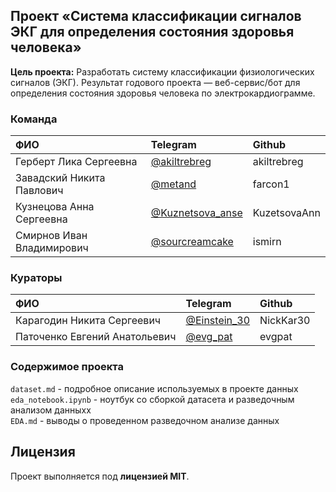 ## Проект «Система классификации сигналов ЭКГ для определения состояния здоровья человека»

<b>Цель проекта:</b> Разработать систему классификации физиологических сигналов (ЭКГ). Результат годового проекта — веб-сервис/бот для определения состояния здоровья человека по электрокардиограмме.

### Команда 

| ФИО              | Telegram | Github |
| :---------------- | :---------------- | :---------------- |
| Герберт Лика Сергеевна       |   [@akiltrebreg](https://t.me/akiltrebreg)   | akiltrebreg |
| Завадский Никита Павлович           |   [@metand](https://t.me/metand)   | farcon1 |
| Кузнецова Анна Сергеевна    |  [@Kuznetsova_anse](https://t.me/Kuznetsova_anse)   | KuzetsovaAnn |
| Смирнов Иван Владимирович |  [@sourcreamcake](https://t.me/sourcreamcake)   | ismirn |

### Кураторы

| ФИО              | Telegram | Github |
| :---------------- | :---------------- | :---------------- |
| Карагодин Никита Сергеевич       |   [@Einstein_30](https://t.me/Einstein_30)   | NickKar30 |
| Паточенко Евгений Анатольевич           |   [@evg_pat](https://t.me/evg_pat)   | evgpat |

### Содержимое проекта
`dataset.md` - подробное описание используемых в проекте данных <br>
`eda_notebook.ipynb` - ноутбук со сборкой датасета и разведочным анализом данныхх <br>
`EDA.md` - выводы о проведенном разведочном анализе данных

## Лицензия
Проект выполняется под **лицензией MIT**.
